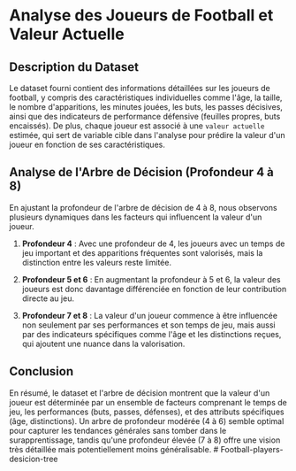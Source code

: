 
# Analyse des Joueurs de Football et Valeur Actuelle

## Description du Dataset
Le dataset fourni contient des informations détaillées sur les joueurs de football, y compris des caractéristiques individuelles comme l'âge, la taille, le nombre d'apparitions, les minutes jouées, les buts, les passes décisives, ainsi que des indicateurs de performance défensive (feuilles propres, buts encaissés). De plus, chaque joueur est associé à une `valeur actuelle` estimée, qui sert de variable cible dans l'analyse pour prédire la valeur d'un joueur en fonction de ses caractéristiques.

## Analyse de l'Arbre de Décision (Profondeur 4 à 8)
En ajustant la profondeur de l'arbre de décision de 4 à 8, nous observons plusieurs dynamiques dans les facteurs qui influencent la valeur d'un joueur.

1. **Profondeur 4** : Avec une profondeur de 4, les joueurs avec un temps de jeu important et des apparitions fréquentes sont valorisés, mais la distinction entre les valeurs reste limitée.

2. **Profondeur 5 et 6** : En augmentant la profondeur à 5 et 6,  la valeur des joueurs est donc davantage différenciée en fonction de leur contribution directe au jeu.

3. **Profondeur 7 et 8** :  La valeur d'un joueur commence à être influencée non seulement par ses performances et son temps de jeu, mais aussi par des indicateurs spécifiques comme l'âge et les distinctions reçues, qui ajoutent une nuance dans la valorisation.

## Conclusion
En résumé, le dataset et l'arbre de décision montrent que la valeur d'un joueur est déterminée par un ensemble de facteurs comprenant le temps de jeu, les performances (buts, passes, défenses), et des attributs spécifiques (âge, distinctions). Un arbre de profondeur modérée (4 à 6) semble optimal pour capturer les tendances générales sans tomber dans le surapprentissage, tandis qu'une profondeur élevée (7 à 8) offre une vision très détaillée mais potentiellement moins généralisable.
#   F o o t b a l l - p l a y e r s - d e s i c i o n - t r e e  
 